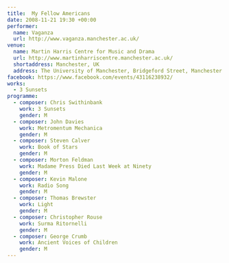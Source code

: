 ```yaml
---
title:  My Fellow Americans
date: 2008-11-21 19:30 +00:00
performer:
  name: Vaganza
  url: http://www.vaganza.manchester.ac.uk/
venue:
  name: Martin Harris Centre for Music and Drama
  url: http://www.martinharriscentre.manchester.ac.uk/
  shortaddress: Manchester, UK
  address: The University of Manchester, Bridgeford Street, Manchester M13 9PL, United Kingdom
facebook: https://www.facebook.com/events/43116238932/
works:
  - 3 Sunsets
programme:
  - composer: Chris Swithinbank
    work: 3 Sunsets
    gender: M
  - composer: John Davies
    work: Metromentum Mechanica
    gender: M
  - composer: Steven Calver
    work: Book of Stars
    gender: M
  - composer: Morton Feldman
    work: Madame Press Died Last Week at Ninety
    gender: M
  - composer: Kevin Malone
    work: Radio Song
    gender: M
  - composer: Thomas Brewster
    work: Light
    gender: M
  - composer: Christopher Rouse
    work: Surma Ritornelli
    gender: M
  - composer: George Crumb
    work: Ancient Voices of Children
    gender: M
---
```

